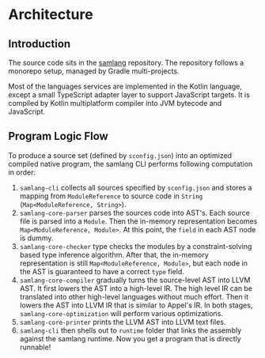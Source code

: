 # Architecture

## Introduction

The source code sits in the [samlang](https://github.com/SamChou19815/samlang) repository. The
repository follows a monorepo setup, managed by Gradle multi-projects.

Most of the languages services are implemented in the Kotlin language, except a small TypeScript
adapter layer to support JavaScript targets. It is compiled by Kotlin multiplatform compiler into
JVM bytecode and JavaScript.

## Program Logic Flow

To produce a source set (defined by `sconfig.json`) into an optimized compiled native program, the
samlang CLI performs following computation in order:

1. `samlang-cli` collects all sources specified by `sconfig.json` and stores a mapping from
   `ModuleReference` to source code in `String` (`Map<ModuleReference, String>`).
2. `samlang-core-parser` parses the sources code into AST's. Each source file is parsed into a
   `Module`. Then the in-memory representation becomes `Map<ModuleReference, Module>`. At this
   point, the `field` in each AST node is dummy.
3. `samlang-core-checker` type checks the modules by a constraint-solving based type inference
   algorithm. After that, the in-memory representation is still `Map<ModuleReference, Module>`, but
   each node in the AST is guaranteed to have a correct `type` field.
4. `samlang-core-compiler` gradually turns the source-level AST into LLVM AST. It first lowers the
   AST into a high-level IR. The high level IR can be translated into other high-level languages
   without much effort. Then it lowers the AST into LLVM IR that is similar to Appel's IR. In both
   stages, `samlang-core-optimization` will perform various optimizations.
5. `samlang-core-printer` prints the LLVM AST into LLVM text files.
6. `samlang-cli` then shells out to `runtime` folder that links the assembly against the samlang
   runtime. Now you get a program that is directly runnable!
